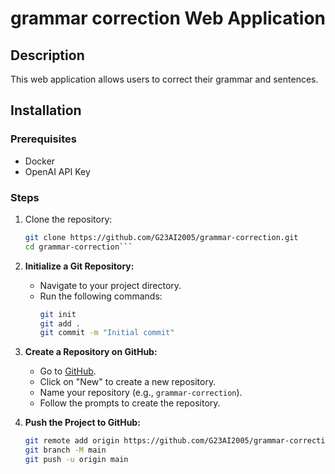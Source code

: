 # grammar correction Web Application

## Description

This web application allows users to correct their grammar and sentences.

## Installation

### Prerequisites

- Docker
- OpenAI API Key

### Steps

1. Clone the repository:
   ```sh
   git clone https://github.com/G23AI2005/grammar-correction.git
   cd grammar-correction```

2. **Initialize a Git Repository:**
   - Navigate to your project directory.
   - Run the following commands:
     ```sh
     git init
     git add .
     git commit -m "Initial commit"
     ```

3. **Create a Repository on GitHub:**
   - Go to [GitHub](https://github.com/).
   - Click on "New" to create a new repository.
   - Name your repository (e.g., `grammar-correction`).
   - Follow the prompts to create the repository.

4. **Push the Project to GitHub:**
   ```sh
   git remote add origin https://github.com/G23AI2005/grammar-correction.git
   git branch -M main
   git push -u origin main